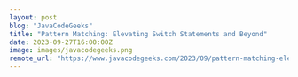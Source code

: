 ```yaml
---
layout: post
blog: "JavaCodeGeeks"
title: "Pattern Matching: Elevating Switch Statements and Beyond"
date: 2023-09-27T16:00:00Z
image: images/javacodegeeks.png
remote_url: "https://www.javacodegeeks.com/2023/09/pattern-matching-elevating-switch-statements-and-beyond.html"
---
```

